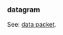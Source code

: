 ### datagram

<p class="c8"><span>See: </span><span class="c2"><a class="c3" href="#h.9hc1adgu2nrx">data packet</a></span><span class="c0">.</span></p>